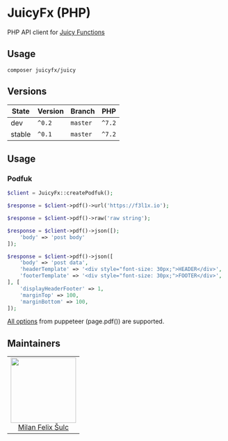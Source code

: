 # JuicyFx (PHP)

PHP API client for [Juicy Functions](https://github.com/juicyfx/juicy)

## Usage

```
composer juicyfx/juicy
```

## Versions

| State       | Version | Branch   | PHP     |
|-------------|---------|----------|---------|
| dev         | `^0.2`  | `master` | `^7.2`  |
| stable      | `^0.1`  | `master` | `^7.2`  |

## Usage

### Podfuk

```php
$client = JuicyFx::createPodfuk();

$response = $client->pdf()->url('https://f3l1x.io');

$response = $client->pdf()->raw('raw string');

$response = $client->pdf()->json([);
    'body' => 'post body'
]);

$response = $client->pdf()->json([
    'body' => 'post data',
    'headerTemplate' => '<div style="font-size: 30px;">HEADER</div>',
    'footerTemplate' => '<div style="font-size: 30px;">FOOTER</div>',
], [
    'displayHeaderFooter' => 1,
    'marginTop' => 100,
    'marginBottom' => 100,
]);
```

[All options](https://pptr.dev/#?product=Puppeteer&version=v1.12.2&show=api-pagepdfoptions) from puppeteer (page.pdf()) are supported.

## Maintainers

<table>
  <tbody>
    <tr>
      <td align="center">
        <a href="https://github.com/f3l1x">
            <img width="150" height="150" src="https://avatars2.githubusercontent.com/u/538058?v=3&s=150">
        </a>
        </br>
        <a href="https://github.com/f3l1x">Milan Felix Šulc</a>
      </td>
    </tr>
  </tbody>
</table>
